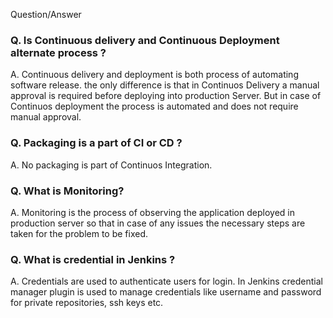 
Question/Answer

### Q. Is Continuous delivery and Continuous Deployment alternate process ?

A. Continuous delivery and deployment is both process of automating software release. the only difference is that in Continuos Delivery a manual approval is required before deploying into production Server. But in case of Continuos deployment the process is automated and does not require manual approval.

### Q. Packaging is a part of CI or CD ?

A. No packaging is part of Continuos Integration.

### Q. What is Monitoring?

A. Monitoring is the process of observing the application deployed in production server so that in case of any issues the necessary steps are taken for the problem to be fixed.

### Q. What is credential in Jenkins ?

A. Credentials are used to authenticate users for login. In Jenkins credential manager plugin is used to manage credentials like username and password for private repositories, ssh keys etc.
